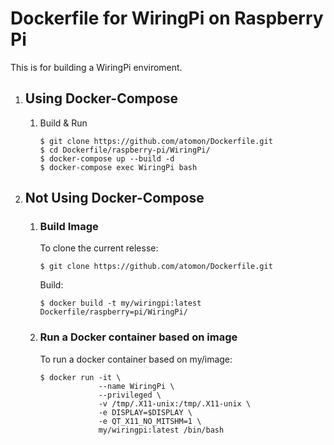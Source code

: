 # Dockerfile for WiringPi on Raspberry Pi
This is for building a WiringPi enviroment. 

1. ## Using Docker-Compose
    1. Build & Run
        ```
        $ git clone https://github.com/atomon/Dockerfile.git
        $ cd Dockerfile/raspberry-pi/WiringPi/
        $ docker-compose up --build -d
        $ docker-compose exec WiringPi bash
        ```

1. ## Not Using Docker-Compose
    1. ### Build Image
        To clone the current relesse:
        ```bash:bash
        $ git clone https://github.com/atomon/Dockerfile.git
        ```
        Build:
        ```bash:bash
        $ docker build -t my/wiringpi:latest Dockerfile/raspberry=pi/WiringPi/
        ```

    2. ### Run a Docker container based on image
        To run a docker container based on my/image:
        ```bash:bash
        $ docker run -it \
                     --name WiringPi \
                     --privileged \
                     -v /tmp/.X11-unix:/tmp/.X11-unix \
                     -e DISPLAY=$DISPLAY \
                     -e QT_X11_NO_MITSHM=1 \
                     my/wiringpi:latest /bin/bash 
        ```
